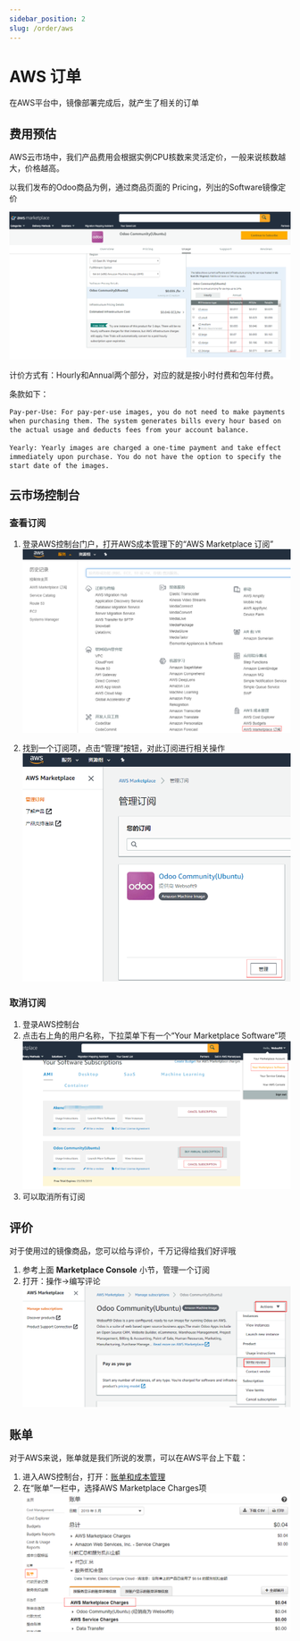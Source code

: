 ```yaml
---
sidebar_position: 2
slug: /order/aws
---
```


# AWS 订单

在AWS平台中，镜像部署完成后，就产生了相关的订单

## 费用预估

AWS云市场中，我们产品费用会根据实例CPU核数来灵活定价，一般来说核数越大，价格越高。

以我们发布的Odoo商品为例，通过商品页面的 Pricing，列出的Software镜像定价

![Websoft9价格](../assets/aws-mkpricing-websoft9.png)

计价方式有：Hourly和Annual两个部分，对应的就是按小时付费和包年付费。

条款如下：

``` text
Pay-per-Use: For pay-per-use images, you do not need to make payments when purchasing them. The system generates bills every hour based on the actual usage and deducts fees from your account balance.

Yearly: Yearly images are charged a one-time payment and take effect immediately upon purchase. You do not have the option to specify the start date of the images.

```


## 云市场控制台

### 查看订阅

1. 登录AWS控制台门户，打开AWS成本管理下的“AWS Marketplace 订阅”
   ![img](../assets/aws-mkconsole-websoft9.png)

2. 找到一个订阅项，点击“管理”按钮，对此订阅进行相关操作
   ![img](../assets/aws-mkconsolemanage-websoft9.png)

### 取消订阅

1. 登录AWS控制台
2. 点击右上角的用户名称，下拉菜单下有一个“Your Marketplace Software”项
   ![img](../assets/aws-yoursb-websoft9.png)
3. 可以取消所有订阅

## 评价

对于使用过的镜像商品，您可以给与评价，千万记得给我们好评哦

1. 参考上面 **Marketplace Console** 小节，管理一个订阅
2. 打开：操作->编写评论
   ![img](../assets/aws-mkreview-websoft9.png)

## 账单

对于AWS来说，账单就是我们所说的发票，可以在AWS平台上下载：

1. 进入AWS控制台，打开：[账单和成本管理](https://console.aws.amazon.com/billing/home#/)
2. 在“账单”一栏中，选择AWS Marketplace Charges项
   ![img](../assets/aws-mkbilling-websoft9.png)